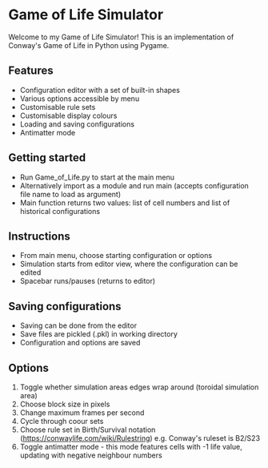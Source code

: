 # Game of Life Simulator
Welcome to my Game of Life Simulator!
This is an implementation of Conway's Game of Life in Python using Pygame.

## Features
- Configuration editor with a set of built-in shapes
- Various options accessible by menu
- Customisable rule sets
- Customisable display colours
- Loading and saving configurations
- Antimatter mode

## Getting started
- Run Game_of_Life.py to start at the main menu
- Alternatively import as a module and run main (accepts configuration file name to load as argument)
- Main function returns two values: list of cell numbers and list of historical configurations

## Instructions
- From main menu, choose starting configuration or options
- Simulation starts from editor view, where the configuration can be edited
- Spacebar runs/pauses (returns to editor)

## Saving configurations
- Saving can be done from the editor
- Save files are pickled (.pkl) in working directory
- Configuration and options are saved

## Options
1. Toggle whether simulation areas edges wrap around (toroidal simulation area)
2. Choose block size in pixels
3. Change maximum frames per second
4. Cycle through coour sets
5. Choose rule set in Birth/Survival notation (https://conwaylife.com/wiki/Rulestring) e.g. Conway's ruleset is B2/S23
6. Toggle antimatter mode - this mode features cells with -1 life value, updating with negative neighbour numbers
